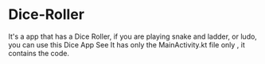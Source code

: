 # Dice-Roller
It's a app that has a Dice Roller, if you are playing snake and ladder, or ludo, you can use this Dice App
See It has only the MainActivity.kt file only , it contains the code. 
